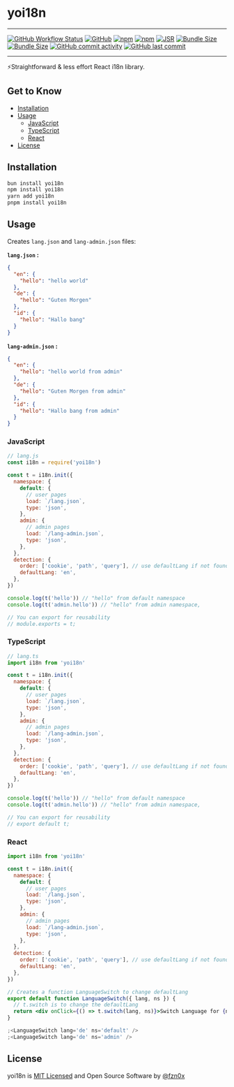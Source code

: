 # yoi18n

<hr />

[![GitHub Workflow Status](https://img.shields.io/github/actions/workflow/status/fzn0x/yoi18n/ci.yml?branch=main)](https://github.com/fzn0x/yoi18n/actions)
[![GitHub](https://img.shields.io/github/license/fzn0x/yoi18n)](https://github.com/fzn0x/yoi18n/blob/main/LICENSE)
[![npm](https://img.shields.io/npm/v/yoi18n)](https://www.npmjs.com/package/yoi18n)
[![npm](https://img.shields.io/npm/dm/yoi18n)](https://www.npmjs.com/package/yoi18n)
[![JSR](https://jsr.io/badges/@fzn0x/yoi18n)](https://jsr.io/@fzn0x/yoi18n)
[![Bundle Size](https://img.shields.io/bundlephobia/min/yoi18n)](https://bundlephobia.com/result?p=yoi18n)
[![Bundle Size](https://img.shields.io/bundlephobia/minzip/yoi18n)](https://bundlephobia.com/result?p=yoi18n)
[![GitHub commit activity](https://img.shields.io/github/commit-activity/m/fzn0x/yoi18n)](https://github.com/fzn0x/yoi18n/pulse)
[![GitHub last commit](https://img.shields.io/github/last-commit/fzn0x/yoi18n)](https://github.com/fzn0x/yoi18n/commits/main)

<hr />

⚡Straightforward & less effort React i18n library.

## Get to Know

- [Installation](#installation)
- [Usage](#usage)
  - [JavaScript](#javascript)
  - [TypeScript](#typescript)
  - [React](#react)
- [License](#license)

## Installation

```bash
bun install yoi18n
npm install yoi18n
yarn add yoi18n
pnpm install yoi18n
```

## Usage

Creates `lang.json` and `lang-admin.json` files:

**`lang.json` :**

```json
{
  "en": {
    "hello": "hello world"
  },
  "de": {
    "hello": "Guten Morgen"
  },
  "id": {
    "hello": "Hallo bang"
  }
}
```

**`lang-admin.json` :**

```json
{
  "en": {
    "hello": "hello world from admin"
  },
  "de": {
    "hello": "Guten Morgen from admin"
  },
  "id": {
    "hello": "Hallo bang from admin"
  }
}
```

### JavaScript

```js
// lang.js
const i18n = require('yoi18n')

const t = i18n.init({
  namespace: {
    default: {
      // user pages
      load: `/lang.json`,
      type: 'json',
    },
    admin: {
      // admin pages
      load: `/lang-admin.json`,
      type: 'json',
    },
  },
  detection: {
    order: ['cookie', 'path', 'query'], // use defaultLang if not found
    defaultLang: 'en',
  },
})

console.log(t('hello')) // "hello" from default namespace
console.log(t('admin.hello')) // "hello" from admin namespace,

// You can export for reusability
// module.exports = t;
```

### TypeScript

```js
// lang.ts
import i18n from 'yoi18n'

const t = i18n.init({
  namespace: {
    default: {
      // user pages
      load: `/lang.json`,
      type: 'json',
    },
    admin: {
      // admin pages
      load: `/lang-admin.json`,
      type: 'json',
    },
  },
  detection: {
    order: ['cookie', 'path', 'query'], // use defaultLang if not found
    defaultLang: 'en',
  },
})

console.log(t('hello')) // "hello" from default namespace
console.log(t('admin.hello')) // "hello" from admin namespace,

// You can export for reusability
// export default t;
```

### React

```jsx
import i18n from 'yoi18n'

const t = i18n.init({
  namespace: {
    default: {
      // user pages
      load: `/lang.json`,
      type: 'json',
    },
    admin: {
      // admin pages
      load: `/lang-admin.json`,
      type: 'json',
    },
  },
  detection: {
    order: ['cookie', 'path', 'query'], // use defaultLang if not found
    defaultLang: 'en',
  },
})

// Creates a function LanguageSwitch to change defaultLang
export default function LanguageSwitch({ lang, ns }) {
  // t.switch is to change the defaultLang
  return <div onClick={() => t.switch(lang, ns)}>Switch Language for {ns}</div>
}

;<LanguageSwitch lang='de' ns='default' />
;<LanguageSwitch lang='de' ns='admin' />
```

## License

yoi18n is [MIT Licensed](./LICENSE) and Open Source Software by [@fzn0x](https://github.com/fzn0x)
